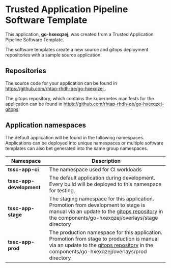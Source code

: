 # Trusted Application Pipeline Software Template

This application, **go-hxexqzej**, was created from a Trusted Application Pipeline Software Template.

The software templates create a new source and gitops deployment repositories with a sample source application. 

## Repositories

The source code for your application can be found in [https://github.com/rhtap-rhdh-qe/go-hxexqzej ](https://github.com/rhtap-rhdh-qe/go-hxexqzej ).
 
The gitops repository, which contains the kubernetes manifests for the application can be found in 
[https://github.com/rhtap-rhdh-qe/go-hxexqzej-gitops ](https://github.com/rhtap-rhdh-qe/go-hxexqzej-gitops ) 

## Application namespaces 

The default application will be found in the following namespaces. Applications can be deployed into unique namespaces or multiple software templates can also bet generated into the same group namespaces.  

|  Namespace   |  Description   |  
| -------- | -------- |
| **tssc-app-ci** | The namespace used for CI workloads |
| **tssc-app-development** | The default application during development. Every build will be deployed to this namespace for testing. |
| **tssc-app-stage** | The staging namespace for this application. Promotion from development to stage is manual via an update to the [gitops repository](https://github.com/rhtap-rhdh-qe/go-hxexqzej-gitops ) in the components/go-hxexqzej/overlays/stage directory |
| **tssc-app-prod** | The production namespace for this application. Promotion from stage to production is manual via an update to the [gitops repository](https://github.com/rhtap-rhdh-qe/go-hxexqzej-gitops ) in the components/go-hxexqzej/overlays/prod directory |